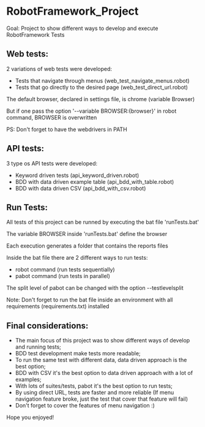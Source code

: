 # RobotFramework_Project

Goal: Project to show different ways to develop and execute RobotFramework Tests


## Web tests:

2 variations of web tests were developed:
- Tests that navigate through menus (web_test_navigate_menus.robot)
- Tests that go directly to the desired page (web_test_direct_url.robot)

The default browser, declared in settings file, is chrome (variable Browser)

But if one pass the option '--variable BROWSER:{browser}' in robot command, BROWSER is overwritten

PS: Don't forget to have the webdrivers in PATH


## API tests:
    
3 type os API tests were developed: 
- Keyword driven tests (api_keyword_driven.robot)
- BDD with data driven example table (api_bdd_with_table.robot)
- BDD with data driven CSV (api_bdd_with_csv.robot)


## Run Tests:

All tests of this project can be runned by executing the bat file 'runTests.bat'

The variable BROWSER inside 'runTests.bat' define the browser

Each execution generates a folder that contains the reports files

Inside the bat file there are 2 different ways to run tests:
- robot command (run tests sequentially)
- pabot command (run tests in parallel)

The split level of pabot can be changed with the option --testlevelsplit

Note: Don't forget to run the bat file inside an environment with all requirements (requirements.txt) installed
    
    
    
## Final considerations:

- The main focus of this project was to show different ways of develop and running tests;
- BDD test development make tests more readable;
- To run the same test with different data, data driven approach is the best option;
- BDD with CSV it's the best option to data driven approach with a lot of examples;
- With lots of suites/tests, pabot it's the best option to run tests;
- By using direct URL, tests are faster and more reliable (If menu navigation feature broke, 
just the test that cover that feature will fail)
- Don't forget to cover the features of menu navigation :)


Hope you enjoyed!


    
